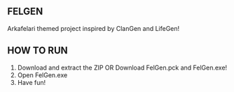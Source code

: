 ## FELGEN

Arkafelari themed project inspired by ClanGen and LifeGen!

## HOW TO RUN

1. Download and extract the ZIP OR Download FelGen.pck and FelGen.exe!
2. Open FelGen.exe
3. Have fun!